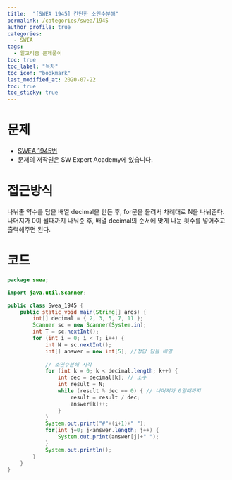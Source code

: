 ```yaml
---
title:  "[SWEA 1945] 간단한 소인수분해"
permalink: /categories/swea/1945
author_profile: true
categories:
  - SWEA
tags:
  - 알고리즘 문제풀이
toc: true
toc_label: "목차"
toc_icon: "bookmark"
last_modified_at: 2020-07-22
toc: true
toc_sticky: true
--- 
```


# 문제  
* [SWEA 1945번](https://swexpertacademy.com/main/code/problem/problemDetail.do?contestProbId=AV5Pl0Q6ANQDFAUq)
* 문제의 저작권은 SW Expert Academy에 있습니다. 

# 접근방식
나눠줄 약수를 담을 배열 decimal을 만든 후, for문을 돌려서 차례대로 N을 나눠준다.  
나머지가 0이 될때까지 나눠준 후, 배열 decimal의 순서에 맞게 나눈 횟수를 넣어주고 출력해주면 된다.  

# 코드
```java
package swea;

import java.util.Scanner;

public class Swea_1945 {
    public static void main(String[] args) {
        int[] decimal = { 2, 3, 5, 7, 11 };
        Scanner sc = new Scanner(System.in);
        int T = sc.nextInt();
        for (int i = 0; i < T; i++) {
            int N = sc.nextInt();
            int[] answer = new int[5]; //정답 담을 배열
             
            // 소인수분해 시작
            for (int k = 0; k < decimal.length; k++) {
                int dec = decimal[k]; // 소수
                int result = N;
                while (result % dec == 0) { // 나머지가 0일때까지
                    result = result / dec;
                    answer[k]++;
                }
            }
            System.out.print("#"+(i+1)+" ");
            for(int j=0; j<answer.length; j++) {
                System.out.print(answer[j]+" ");
            }
            System.out.println();
        }
    }
}
```